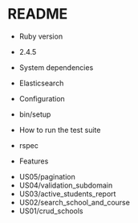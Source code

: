 # README

* Ruby version
- 2.4.5

* System dependencies
- Elasticsearch

* Configuration
- bin/setup

* How to run the test suite
- rspec

* Features
- US05/pagination
- US04/validation_subdomain
- US03/active_students_report
- US02/search_school_and_course
- US01/crud_schools